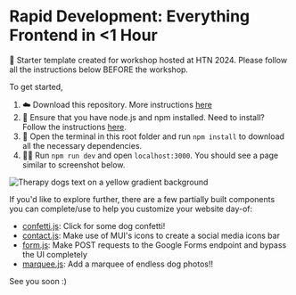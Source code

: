 # Rapid Development: Everything Frontend in <1 Hour
🫡 Starter template created for workshop hosted at HTN 2024. Please follow all the instructions below BEFORE the workshop.

To get started,
1. ☁️ Download this repository. More instructions [here](https://docs.github.com/en/repositories/working-with-files/using-files/downloading-source-code-archives)
2. 💚 Ensure that you have node.js and npm installed. Need to install? Follow the instructions [here](https://docs.npmjs.com/downloading-and-installing-node-js-and-npm).
3. 💾 Open the terminal in this root folder and run `npm install` to download all the necessary dependencies.
4. 🏃‍♀️ Run `npm run dev` and open `localhost:3000`. You should see a page similar to screenshot below.

![Therapy dogs text on a yellow gradient background](https://cloud-59ptz14uz-hack-club-bot.vercel.app/0screenshot_2024-09-13_at_9.43.51_pm.png)

If you'd like to explore further, there are a few partially built components you can complete/use to help you customize your website day-of:
- [confetti.js](/components/confetti.js): Click for some dog confetti!
- [contact.js](/components/contact.js): Make use of MUI's icons to create a social media icons bar
- [form.js](/components/form.js): Make POST requests to the Google Forms endpoint and bypass the UI completely
- [marquee.js](/components/marquee.js): Add a marquee of endless dog photos!!

See you soon :) 
